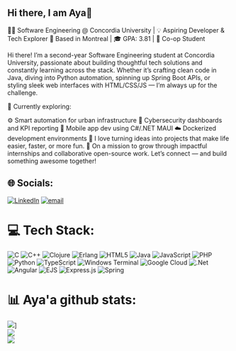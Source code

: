 ## Hi there, I am Aya👋

👩‍💻 Software Engineering @ Concordia University | 💡 Aspiring Developer & Tech Explorer
📍 Based in Montreal | 🎓 GPA: 3.81 | 🤝 Co-op Student

Hi there! I’m a second-year Software Engineering student at Concordia University, passionate about building thoughtful tech solutions and constantly learning across the stack. Whether it’s crafting clean code in Java, diving into Python automation, spinning up Spring Boot APIs, or styling sleek web interfaces with HTML/CSS/JS — I’m always up for the challenge.

🔧 Currently exploring:

⚙️ Smart automation for urban infrastructure
🔐 Cybersecurity dashboards and KPI reporting
📱 Mobile app dev using C#/.NET MAUI
☁️ Dockerized development environments
🧠 I love turning ideas into projects that make life easier, faster, or more fun.
🎯 On a mission to grow through impactful internships and collaborative open-source work.
Let’s connect — and build something awesome together!


## 🌐 Socials:
[![LinkedIn](https://img.shields.io/badge/LinkedIn-%230077B5.svg?logo=linkedin&logoColor=white)](https://linkedin.com/in/aya-manguer) [![email](https://img.shields.io/badge/Email-D14836?logo=gmail&logoColor=white)](mailto:manguer6) 

# 💻 Tech Stack:
![C](https://img.shields.io/badge/c-%2300599C.svg?style=for-the-badge&logo=c&logoColor=white) ![C++](https://img.shields.io/badge/c++-%2300599C.svg?style=for-the-badge&logo=c%2B%2B&logoColor=white) ![Clojure](https://img.shields.io/badge/Clojure-%23Clojure.svg?style=for-the-badge&logo=Clojure&logoColor=Clojure) ![Erlang](https://img.shields.io/badge/Erlang-white.svg?style=for-the-badge&logo=erlang&logoColor=a90533) ![HTML5](https://img.shields.io/badge/html5-%23E34F26.svg?style=for-the-badge&logo=html5&logoColor=white) ![Java](https://img.shields.io/badge/java-%23ED8B00.svg?style=for-the-badge&logo=openjdk&logoColor=white) ![JavaScript](https://img.shields.io/badge/javascript-%23323330.svg?style=for-the-badge&logo=javascript&logoColor=%23F7DF1E) ![PHP](https://img.shields.io/badge/php-%23777BB4.svg?style=for-the-badge&logo=php&logoColor=white) ![Python](https://img.shields.io/badge/python-3670A0?style=for-the-badge&logo=python&logoColor=ffdd54) ![TypeScript](https://img.shields.io/badge/typescript-%23007ACC.svg?style=for-the-badge&logo=typescript&logoColor=white) ![Windows Terminal](https://img.shields.io/badge/Windows%20Terminal-%234D4D4D.svg?style=for-the-badge&logo=windows-terminal&logoColor=white) ![Google Cloud](https://img.shields.io/badge/GoogleCloud-%234285F4.svg?style=for-the-badge&logo=google-cloud&logoColor=white) ![.Net](https://img.shields.io/badge/.NET-5C2D91?style=for-the-badge&logo=.net&logoColor=white) ![Angular](https://img.shields.io/badge/angular-%23DD0031.svg?style=for-the-badge&logo=angular&logoColor=white) ![EJS](https://img.shields.io/badge/ejs-%23B4CA65.svg?style=for-the-badge&logo=ejs&logoColor=black) ![Express.js](https://img.shields.io/badge/express.js-%23404d59.svg?style=for-the-badge&logo=express&logoColor=%2361DAFB) ![Spring](https://img.shields.io/badge/spring-%236DB33F.svg?style=for-the-badge&logo=spring&logoColor=white)
# 📊 Aya'a github stats:
[![](https://github-readme-stats.vercel.app/api?username=Aayaman&count_private=true&show_icons=true&theme=radical&hide_rank=false)](https://github.com/anuraghazra/github-readme-stats)]<br/>
![](https://nirzak-streak-stats.vercel.app/?user=Aayaman&theme=dark&hide_border=false)<br/>
![](https://github-readme-stats.vercel.app/api/top-langs/?username=Aayaman&theme=dark&hide_border=false&include_all_commits=false&count_private=false&layout=compact)


<!-- Proudly created with GPRM ( https://gprm.itsvg.in ) -->
